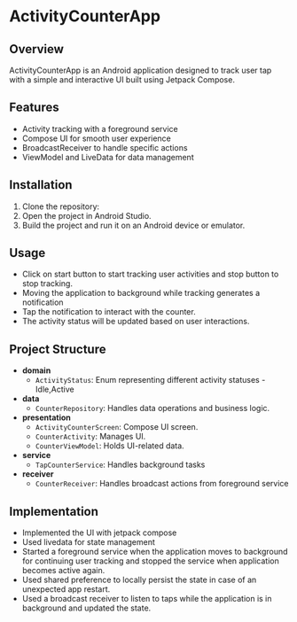 # ActivityCounterApp

## Overview
ActivityCounterApp is an Android application designed to track user tap with a simple and interactive UI built using Jetpack Compose.

## Features
- Activity tracking with a foreground service
- Compose UI for smooth user experience
- BroadcastReceiver to handle specific actions
- ViewModel and LiveData for data management

## Installation
1. Clone the repository:
2. Open the project in Android Studio.
3. Build the project and run it on an Android device or emulator.

## Usage
- Click on start button to start tracking user activities and stop button to stop tracking.
- Moving the application to background while tracking generates a notification
- Tap the notification to interact with the counter.
- The activity status will be updated based on user interactions.


## Project Structure
- **domain**
    - `ActivityStatus`: Enum representing different activity statuses - Idle,Active
- **data**
    - `CounterRepository`: Handles data operations and business logic.
- **presentation**
    - `ActivityCounterScreen`: Compose UI screen.
    - `CounterActivity`: Manages UI.
    - `CounterViewModel`: Holds UI-related data.
- **service**
    - `TapCounterService`: Handles background tasks 
- **receiver**
    - `CounterReceiver`: Handles broadcast actions from foreground service

## Implementation
- Implemented the UI with jetpack compose
- Used livedata for state management
- Started a foreground service when the application moves to background for continuing user tracking and stopped the service when application becomes active again.
- Used shared preference to locally persist the state in case of an unexpected app restart.
- Used a broadcast receiver to listen to taps while the application is in background and updated the state.
